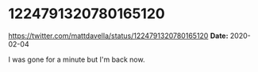 # 1224791320780165120
https://twitter.com/mattdavella/status/1224791320780165120
**Date:** 2020-02-04

I was gone for a minute but I'm back now.
